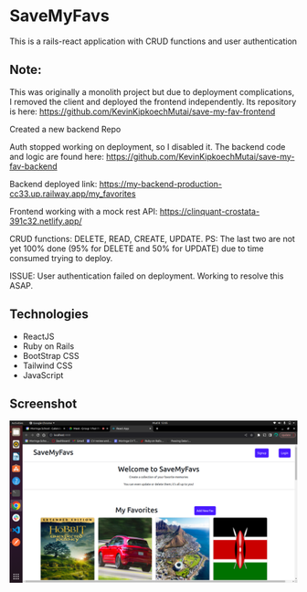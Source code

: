 # SaveMyFavs
This is a rails-react application with CRUD functions and user authentication

## Note:
This was originally a monolith project but due to deployment complications, I removed the client and deployed the frontend independently. Its repository is here: 
https://github.com/KevinKipkoechMutai/save-my-fav-frontend 

Created a new backend Repo

Auth stopped working on deployment, so I disabled it. The backend code and logic are found here: https://github.com/KevinKipkoechMutai/save-my-fav-backend

Backend deployed link:
https://my-backend-production-cc33.up.railway.app/my_favorites

Frontend working with a mock rest API: 
https://clinquant-crostata-391c32.netlify.app/


CRUD functions: DELETE, READ, CREATE, UPDATE. PS: The last two are not yet 100% done (95% for DELETE and 50% for UPDATE) due to time consumed trying to deploy.

ISSUE: User authentication failed on deployment. Working to resolve this ASAP.

## Technologies
- ReactJS
- Ruby on Rails
- BootStrap CSS
- Tailwind CSS
- JavaScript



## Screenshot

![screenshot](./Screenshot%20from%202022-12-08%2012-05-08.png)


